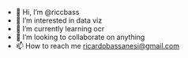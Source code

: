 - 👋 Hi, I’m @riccbass
- 👀 I’m interested in data viz
- 🌱 I’m currently learning ocr
- 💞️ I’m looking to collaborate on anything
- 📫 How to reach me ricardobassanesi@gmail.com

<!---
riccbass/riccbass is a ✨ special ✨ repository because its `README.md` (this file) appears on your GitHub profile.
You can click the Preview link to take a look at your changes.
--->

